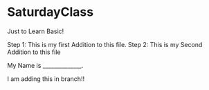 # SaturdayClass
Just to Learn Basic!

Step 1: This is my first Addition to this file.
Step 2: This is my Second Addition to this file 

My Name is ______________.

I am adding this in branch!!
